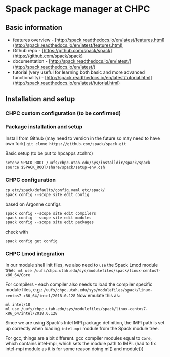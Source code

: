 # Spack package manager at CHPC

## Basic information

- features overview - [http://spack.readthedocs.io/en/latest/features.html](http://spack.readthedocs.io/en/latest/features.html)
- Github repo - [https://github.com/spack/spack](https://github.com/spack/spack)
- documentation - [http://spack.readthedocs.io/en/latest/](http://spack.readthedocs.io/en/latest/)
- tutorial (very useful for learning both basic and more advanced functionality) - [http://spack.readthedocs.io/en/latest/tutorial.html](http://spack.readthedocs.io/en/latest/tutorial.html)

## Installation and setup

### CHPC custom configuration (to be confirmed)

### Package installation and setup

Install from Github (may need to version in the future so may need to have own fork)
```git clone https://github.com/spack/spack.git```

Basic setup (to be put to hpcapps .tcshrc)
```
setenv SPACK_ROOT /uufs/chpc.utah.edu/sys/installdir/spack/spack
source $SPACK_ROOT/share/spack/setup-env.csh
```

### CHPC configuration
```
cp etc/spack/defaults/config.yaml etc/spack/
spack config --scope site edit config
```
based on Argonne configs
```
spack config --scope site edit compilers
spack config --scope site edit modules
spack config --scope site edit packages
```
check with
```
spack config get config
```

### CHPC Lmod integration
In our module shell init files, we also need to ```use``` the Spack Lmod module tree:
``` ml use /uufs/chpc.utah.edu/sys/modulefiles/spack/linux-centos7-x86_64/Core```

For compilers - each compiler also needs to load the compiler specific module files, e.g.:
```/uufs/chpc.utah.edu/sys/modulefiles/spack/linux-centos7-x86_64/intel/2018.0.128```
Now emulate this as:
```
ml intel/18
ml use /uufs/chpc.utah.edu/sys/modulefiles/spack/linux-centos7-x86_64/intel/2018.0.128
```

Since we are using Spack's Intel MPI package definition, the IMPI path is set up correctly when loading ```intel-mpi``` module from the Spack module tree.

For gcc, things are a bit different. gcc compiler modules equal to ```Core```, which contains intel-mpi, which sets the module path to IMPI.
(had to fix intel-mpi module as it is for some reason doing ml() and module())




